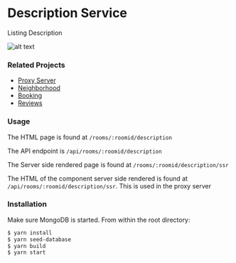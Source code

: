# Description Service

Listing Description

![alt text](https://i.imgur.com/Tia5ffal.png)

### Related Projects

- [Proxy Server](https://github.com/VandelayInc/jornelas_proxy)
- [Neighborhood](https://github.com/VandelayInc/neighborhood-map-service)
- [Booking](https://github.com/VandelayInc/whitney-booking)
- [Reviews](https://github.com/VandelayInc/reviews-service)


### Usage

The HTML page is found at `/rooms/:roomid/description`

The API endpoint is `/api/rooms/:roomid/description`

The Server side rendered page is found at `/rooms/:roomid/description/ssr`

The HTML of the component server side rendered is found at `/api/rooms/:roomid/description/ssr`. This 
is used in the proxy server

### Installation

Make sure MongoDB is started. From within the root directory:

```sh
$ yarn install
$ yarn seed-database
$ yarn build
$ yarn start
```
